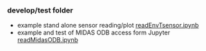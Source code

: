 ### develop/test folder

* example stand alone sensor reading/plot [readEnvTsensor.ipynb](./readEnvTsensor.ipynb)
* example and test of MIDAS ODB access form Jupyter [readMidasODB.ipynb](./readMidasODB.ipynb)

